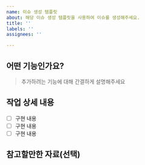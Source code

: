 ```yaml
---
name: 이슈 생성 템플릿
about: 해당 이슈 생성 템플릿을 사용하여 이슈를 생성해주세요.
title: ''
labels: ''
assignees: ''

---
```


## 어떤 기능인가요?
> 추가하려는 기능에 대해 간결하게 설명해주세요


## 작업 상세 내용
- [ ] 구현 내용
- [ ] 구현 내용
- [ ] 구현 내용

## 참고할만한 자료(선택)
